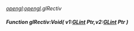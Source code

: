 _[opengl](../../modules/opengl/opengl-module.md):[opengl](../../modules/opengl/opengl-module.md).glRectiv_
##### Function glRectiv:Void( v1:[GLint](../../modules/opengl/opengl-glint.md) Ptr,v2:[GLint](../../modules/opengl/opengl-glint.md) Ptr )
